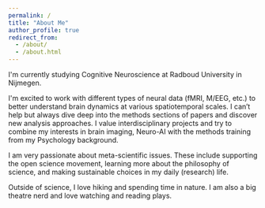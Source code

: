 ```yaml
---
permalink: /
title: "About Me"
author_profile: true
redirect_from: 
  - /about/
  - /about.html
---
```


I'm currently studying Cognitive Neuroscience at Radboud University in Nijmegen. 

I'm excited to work with different types of neural data (fMRI, M/EEG, etc.) to better understand brain dynamics at various spatiotemporal scales. 
I can’t help but always dive deep into the methods sections of papers and discover new analysis approaches.
I value interdisciplinary projects and try to combine my interests in brain imaging, Neuro-AI with the methods training from my Psychology background.

I am very passionate about meta-scientific issues. These include supporting the open science movement, learning more about the philosophy of science, and making sustainable choices in my daily (research) life.

Outside of science, I love hiking and spending time in nature.
I am also a big theatre nerd and love watching and reading plays.




